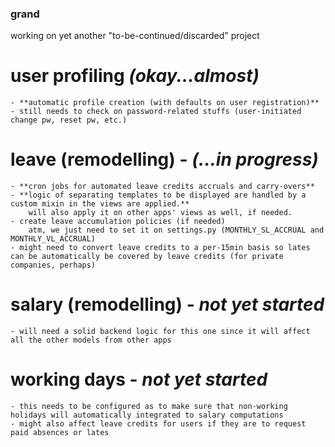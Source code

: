 ### grand
working on yet another "to-be-continued/discarded" project

# user profiling *(okay...almost)*
	- **automatic profile creation (with defaults on user registration)**
	- still needs to check on password-related stuffs (user-initiated change pw, reset pw, etc.)

# leave (remodelling) - ***(...in progress)***
	- **cron jobs for automated leave credits accruals and carry-overs**
	- **logic of separating templates to be displayed are handled by a custom mixin in the views are applied.**
		will also apply it on other apps' views as well, if needed.
	- create leave accumulation policies (if needed)
 		atm, we just need to set it on settings.py (MONTHLY_SL_ACCRUAL and MONTHLY_VL_ACCRUAL)
	- might need to convert leave credits to a per-15min basis so lates can be automatically be covered by leave credits (for private companies, perhaps)
	

# salary (remodelling) - *not yet started*
	- will need a solid backend logic for this one since it will affect all the other models from other apps

# working days - *not yet started*
	- this needs to be configured as to make sure that non-working holidays will automatically integrated to salary computations
	- might also affect leave credits for users if they are to request paid absences or lates

